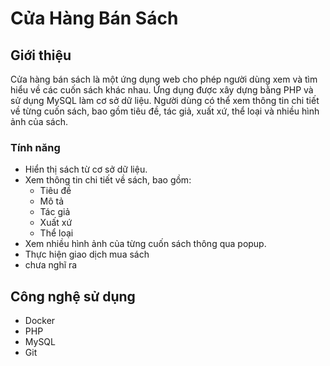 # Cửa Hàng Bán Sách

## Giới thiệu

Cửa hàng bán sách là một ứng dụng web cho phép người dùng xem và tìm hiểu về các cuốn sách khác nhau. Ứng dụng được xây dựng bằng PHP và sử dụng MySQL làm cơ sở dữ liệu. Người dùng có thể xem thông tin chi tiết về từng cuốn sách, bao gồm tiêu đề, tác giả, xuất xứ, thể loại và nhiều hình ảnh của sách.

### Tính năng

- Hiển thị sách từ cơ sở dữ liệu.
- Xem thông tin chi tiết về sách, bao gồm:
  - Tiêu đề
  - Mô tả
  - Tác giả
  - Xuất xứ
  - Thể loại
- Xem nhiều hình ảnh của từng cuốn sách thông qua popup.
- Thực hiện giao dịch mua sách
- chưa nghĩ ra

## Công nghệ sử dụng

- Docker
- PHP
- MySQL
- Git
